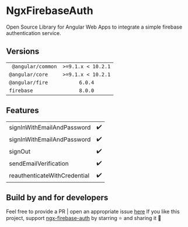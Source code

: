 # NgxFirebaseAuth

Open Source Library for Angular Web Apps to integrate a simple firebase authentication service.

## Versions
|| |      
|---|:---:| 
|` @angular/common` |`>=9.1.x < 10.2.1` |
| `@angular/core` | `>=9.1.x < 10.2.1` |
| `@angular/fire` | `6.0.4` |
| `firebase`| `8.0.0` |

## Features
|| |      
|---|:---:| 
| signInWithEmailAndPassword | :heavy_check_mark:|
| signInWithEmailAndPassword | :heavy_check_mark: |
| signOut| :heavy_check_mark: |
| sendEmailVerification| :heavy_check_mark: |
| reauthenticateWithCredential| :heavy_check_mark: |


## Build by and for developers

Feel free to provide a PR | open an appropriate issue [here](https://github.com/tdoubleg/ngx-firebase-auth/issues)
If you like this project, support [ngx-firebase-auth](https://github.com/tdoubleg/ngx-firebase-auth) by starring :star: and sharing it :loudspeaker:

